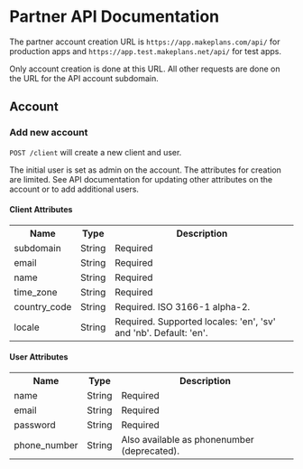 # Partner API Documentation

The partner account creation URL is `https://app.makeplans.com/api/` for production apps and `https://app.test.makeplans.net/api/` for test apps.

Only account creation is done at this URL. All other requests are done on the URL for the API account subdomain.

## Account

### Add new account

`POST /client` will create a new client and user.

The initial user is set as admin on the account. The attributes for creation are limited. See API documentation for updating other attributes on the account or to add additional users.

#### Client Attributes

<table>
  <tr><th>Name</th><th>Type</th><th>Description</th></tr>
  <tr><td>subdomain</td><td>String</td><td>Required</td></tr>
  <tr><td>email</td><td>String</td><td>Required</td></tr>
  <tr><td>name</td><td>String</td><td>Required</td></tr>
  <tr><td>time_zone</td><td>String</td><td>Required</td></tr>
  <tr><td>country_code</td><td>String</td><td>Required. ISO 3166-1 alpha-2.</td></tr>
  <tr><td>locale</td><td>String</td><td>Required. Supported locales: 'en', 'sv' and 'nb'. Default: 'en'.</td></tr>
</table>

#### User Attributes

<table>
  <tr><th>Name</th><th>Type</th><th>Description</th></tr>
  <tr><td>name</td><td>String</td><td>Required</td></tr>
  <tr><td>email</td><td>String</td><td>Required</td></tr>
  <tr><td>password</td><td>String</td><td>Required</td></tr>
  <tr><td>phone_number</td><td>String</td><td>Also available as phonenumber (deprecated).</td></tr>
</table>